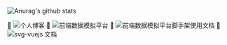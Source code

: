 ![Anurag's github stats](https://github-readme-stats.vercel.app/api?username=og-liu&show_icons=true)

📙 ![个人博客](https://ogliu.com)
📙 ![前端数据模拟平台](https://mock.ogliu.com)
📙 ![前端数据模拟平台脚手架使用文档](http://mc.ogliu.com)
📙 ![svg-vuejs 文档](http://svg.ogliu.com)


<!--
**og-liu/og-liu** is a ✨ _special_ ✨ repository because its `README.md` (this file) appears on your GitHub profile.

Here are some ideas to get you started:

- 🔭 I’m currently working on ...
- 🌱 I’m currently learning ...
- 👯 I’m looking to collaborate on ...
- 🤔 I’m looking for help with ...
- 💬 Ask me about ...
- 📫 How to reach me: ...
- 😄 Pronouns: ...
- ⚡ Fun fact: ...
-->
